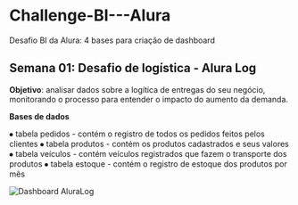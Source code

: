 # Challenge-BI---Alura

Desafio BI da Alura: 4 bases para criação de dashboard

## Semana 01: Desafio de logística - Alura Log

**Objetivo**: analisar dados sobre a logítica de entregas do seu negócio, monitorando o processo para entender o impacto do aumento da demanda.

**Bases de dados**

⦁	tabela pedidos - contém o registro de todos os pedidos feitos pelos clientes
⦁	tabela produtos - contém os produtos cadastrados e seus valores
⦁	tabela veículos - contém veículos registrados que fazem o transporte dos produtos
⦁	tabela estoque - contém o registro de estoque dos produtos por mês

![Dashboard AluraLog](https://drive.google.com/file/d/1ocx4CmNklKf3RJCPKK0sqWz2Kt_RtZ9F/view?usp=sharing)
